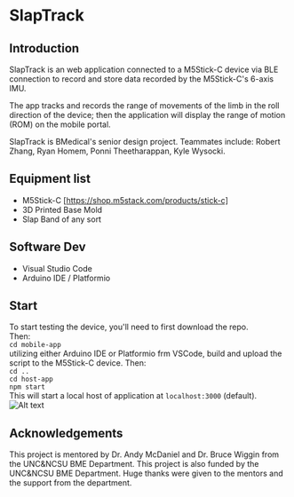 # SlapTrack

## Introduction
SlapTrack is an web application connected to a M5Stick-C device via BLE connection to record and store data recorded by the M5Stick-C's 6-axis IMU. 

The app tracks and records the range of movements of the limb in the roll direction of the device; then the application will display the range of motion (ROM) on the mobile portal.

SlapTrack is BMedical's senior design project. Teammates include: Robert Zhang, Ryan Homem, Ponni Theetharappan, Kyle Wysocki.

## Equipment list
- M5Stick-C [https://shop.m5stack.com/products/stick-c]
- 3D Printed Base Mold
- Slap Band of any sort

## Software Dev
- Visual Studio Code
- Arduino IDE / Platformio

## Start
To start testing the device, you'll need to first download the repo. <br />
Then:<br />
`cd mobile-app` <br />
utilizing either Arduino IDE or Platformio frm VSCode, build and upload the script to the M5Stick-C device. 
Then:<br />
`cd ..`<br />
`cd host-app`<br />
`npm start`<br />
This will start a local host of application at `localhost:3000` (default).
![Alt text](/data/demo-web.png?raw=true "Website Demo")


## Acknowledgements
This project is mentored by Dr. Andy McDaniel and Dr. Bruce Wiggin from the UNC&NCSU BME Department. This project is also funded by the UNC&NCSU BME Department. Huge thanks were given to the mentors and the support from the department.  


